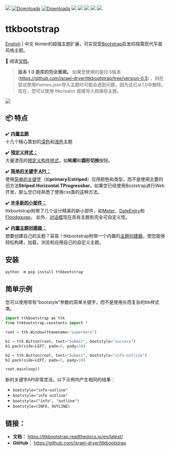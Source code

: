 ![](https://img.shields.io/github/release/israel-dryer/ttkbootstrap.svg)
[![Downloads](https://pepy.tech/badge/ttkbootstrap)](https://pepy.tech/project/ttkbootstrap)
[![Downloads](https://pepy.tech/badge/ttkbootstrap/month)](https://pepy.tech/project/ttkbootstrap)
![](https://img.shields.io/github/issues/israel-dryer/ttkbootstrap.svg)
![](https://img.shields.io/github/issues-closed/israel-dryer/ttkbootstrap.svg)
![](https://img.shields.io/github/license/israel-dryer/ttkbootstrap.svg)
![](https://img.shields.io/github/stars/israel-dryer/ttkbootstrap.svg)
![](https://img.shields.io/github/forks/israel-dryer/ttkbootstrap.svg)

# ttkbootstrap
[English](https://github.com/israel-dryer/ttkbootstrap/blob/master/README.md) | 中文
tkinter的超强主题扩展，可实现受[Bootstrap](https://getbootstrap.com/)启发的按需现代平面风格主题。 

👀 阅读[文档](https://ttkbootstrap.readthedocs.io/en/latest/)。


> **版本 1.0 是库的完全重建。** 如果您使用的是[0.5版本(https://github.com/israel-dryer/ttkbootstrap/tree/version-0.5)
   ，则在尝试使用themes.json导入主题时可能会遇到问题，因为这已从1.0中删除。现在，您可以使用 ttkcreator 直接导入和保存主题。

![](https://raw.githubusercontent.com/israel-dryer/ttkbootstrap/master/docs/assets/themes/themes.gif)

## 📦 特点

✔️ [**内置主题**](themes/index.md)   
十几个精心策划的[深色](themes/dark.md)和[浅色](themes/light.md)主题

✔️ [**预定义样式：**](styleguide/index.md)  
大量漂亮的[预定义构件样式](styleguide/index.md)，如**轮廓**和**圆形切换**按钮。

✔️ [**简单的关键字 API：**](gettingstarted/tutorial/#use-themed-widgets)  
使用[简单的关键字](gettingstarted/tutorial/#use-themed-widgets)（如**primary**和**striped**）应用颜色和类型，而不是使用主要的旧方法**Striped.Horizontal.TProgressbar**。如果您已经使用Bootstrap进行Web开发，那么您已经熟悉了使用css类的这种方法。

✔️ [**许多新的小部件：**](api/widgets/dateentry)  
ttkbootstrap附带了几个设计精美的新小部件，如[Meter](api/widgets/meter)，[DateEntry](api/widgets/dateentry)和[Floodgauge](api/widgets/floodgauge)。 此外，[对话框](api/dialogs/dialog)现在具有主题和完全可自定义性。

✔️ [**内置主题创建器：**](themes/themecreator.md)  
想要创建自己的主题？容易！ttkbootstrap附带一个内置的[主题创建器](themes/themecreator.md)，使您能够轻松构建，加载，浏览和应用自己的自定义主题。

## 安装

```python
python -m pip install ttkbootstrap
```

## 简单示例
您可以使用带有“bootstyle”参数的简单关键字，而不是使用长而复杂的ttk样式类。

```python
import ttkbootstrap as ttk
from ttkbootstrap.constants import *

root = ttk.Window(themename="superhero")

b1 = ttk.Button(root, text="Submit", bootstyle="success")
b1.pack(side=LEFT, padx=5, pady=10)

b2 = ttk.Button(root, text="Submit", bootstyle="info-outline")
b2.pack(side=LEFT, padx=5, pady=10)

root.mainloop()
```

新的关键字API非常灵活。以下示例均产生相同的结果：
- `bootstyle="info-outline"`
- `bootstyle="info outline"`
- `bootstyle=("info", "outline")`
- `bootstyle=(INFO, OUTLINE)`

## 链接：
- **文档：** https://ttkbootstrap.readthedocs.io/en/latest/  
- **GitHub：** https://github.com/israel-dryer/ttkbootstrap